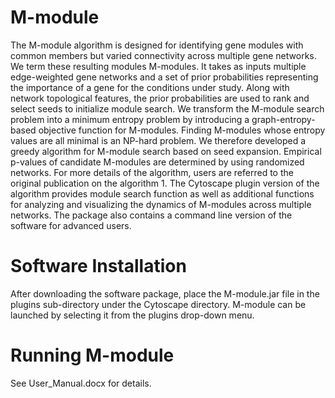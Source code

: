 # M-module

The M-module algorithm is designed for identifying gene modules with common members but varied connectivity across multiple gene networks. We term these resulting modules M-modules. It takes as inputs multiple edge-weighted gene networks and a set of prior probabilities representing the importance of a gene for the conditions under study. Along with network topological features, the prior probabilities are used to rank and select seeds to initialize module search. We transform the M-module search problem into a minimum entropy problem by introducing a graph-entropy-based objective function for M-modules. Finding M-modules whose entropy values are all minimal is an NP-hard problem. We therefore developed a greedy algorithm for M-module search based on seed expansion. Empirical p-values of candidate M-modules are determined by using randomized networks. For more details of the algorithm, users are referred to the original publication on the algorithm 1. The Cytoscape plugin version of the algorithm provides module search function as well as additional functions for analyzing and visualizing the dynamics of M-modules across multiple networks. The package also contains a command line version of the software for advanced users.

# Software Installation 
After downloading the software package, place the M-module.jar file in the plugins sub-directory under the Cytoscape directory. M-module can be launched by selecting it from the plugins drop-down menu. 

# Running M-module
See User_Manual.docx for details.
